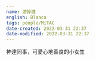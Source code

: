 ```yaml
---
name: 游婷捷
english: Blanca
tags: people/MiTAC
date-created: 2022-03-31 22:37
date-modified: 2022-03-31 22:37
---
```


神達同事，可愛心地善良的小女生